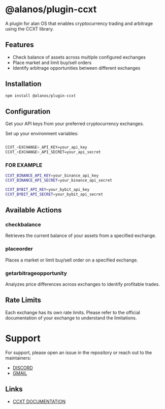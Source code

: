 # @alanos/plugin-ccxt

A plugin for alan OS that enables cryptocurrency trading and arbitrage using the CCXT library.

## Features

- Check balance of assets across multiple configured exchanges
- Place market and limit buy/sell orders
- Identify arbitrage opportunities between different exchanges

## Installation

```bash
npm install @alanos/plugin-ccxt
```

## Configuration

Get your API keys from your preferred cryptocurrency exchanges.

Set up your environment variables:

```bash

CCXT_<EXCHANGE>_API_KEY=your_api_key
CCXT_<EXCHANGE>_API_SECRET=your_api_secret
```

### FOR EXAMPLE

```bash
CCXT_BINANCE_API_KEY=your_binance_api_key
CCXT_BINANCE_API_SECRET=your_binance_api_secret

CCXT_BYBIT_API_KEY=your_bybit_api_key
CCXT_BYBIT_API_SECRET=your_bybit_api_secret
```

## Available Actions

### checkbalance

Retrieves the current balance of your assets from a specified exchange.

### placeorder

Places a market or limit buy/sell order on a specified exchange.

### getarbitrageopportunity

Analyzes price differences across exchanges to identify profitable trades.

## Rate Limits

Each exchange has its own rate limits. Please refer to the official documentation of your exchange to understand the limitations.

# Support

For support, please open an issue in the repository or reach out to the maintainers:

- [DISCORD](https://discordapp.com/users/zettdrive)
- [GMAIL](mailto:pranavjadhavworks@gmail.com)

## Links

- [CCXT DOCUMENTATION](https://docs.ccxt.com/)
